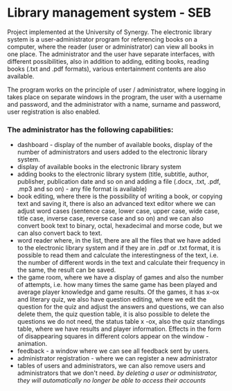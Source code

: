 # Library management system - SEB
Project implemented at the University of Synergy. The electronic library system is a user-administrator program for referencing books on a computer, where the reader (user or administrator) can view all books in one place. The administrator and the user have separate interfaces, with different possibilities, also in addition to adding, editing books, reading books (.txt and .pdf formats), various entertainment contents are also available. 

The program works on the principle of user / administrator, where logging in takes place on separate windows in the program, the user with a username and password, and the administrator with a name, surname and password, user registration is also enabled. 

### The administrator has the following capabilities:
* dashboard - display of the number of available books, display of the number of administrators and users added to the electronic library system.
* display of available books in the electronic library system
* adding books to the electronic library system (title, subtitle, author, publisher, publication date and so on and adding a file (.docx, .txt, .pdf, .mp3 and so on) - any file format is available)
* book editing, where there is the possibility of writing a book, or copying text and saving it, there is also an advanced text editor where we can adjust word cases (sentence case, lower case, upper case, wide case, title case, inverse case, reverse case and so on) and we can also convert book text to binary, octal, hexadecimal and morse code, but we can also convert back to text.
* word reader where, in the list, there are all the files that we have added to the electronic library system and if they are in .pdf or .txt format, it is possible to read them and calculate the interestingness of the text, i.e. the number of different words in the text and calculate their frequency in the same, the result can be saved.
* the game room, where we have a display of games and also the number of attempts, i.e. how many times the same game has been played and average player knowledge and game results. Of the games, it has x-ox and literary quiz, we also have question editing, where we edit the question for the quiz and adjust the answers and questions, we can also delete them, the quiz question table, it is also possible to delete the questions we do not need, the status table x -ox, also the quiz standings table, where we have results and player information.
Effects in the form of disappearing squares in different colors appear on the window - animation.
* feedback - a window where we can see all feedback sent by users.
* administrator registration - where we can register a new administrator
* tables of users and administrators, we can also remove users and administrators that we don't need.
*by deleting a user or administrator, they will automatically no longer be able to access their accounts*

